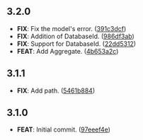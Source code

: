 ## 3.2.0

 - **FIX**: Fix the model's error. ([391c3dcf](https://github.com/mathrunet/flutter_masamune/commit/391c3dcf411271c5777521474e43b33cb4758aa3))
 - **FIX**: Addition of DatabaseId. ([986df3ab](https://github.com/mathrunet/flutter_masamune/commit/986df3ab892287304fe44d79c74ce91285593336))
 - **FIX**: Support for DatabaseId. ([22dd5312](https://github.com/mathrunet/flutter_masamune/commit/22dd53124251b3b02848fa72a44d85e35a00b6de))
 - **FEAT**: Add Aggregate. ([4b653a2c](https://github.com/mathrunet/flutter_masamune/commit/4b653a2c9903d61024d9068bbaf705ab1c2f1f4c))

## 3.1.1

 - **FIX**: Add path. ([5461b884](https://github.com/mathrunet/flutter_masamune/commit/5461b884ef9819ca6d41857e88315b0e33705e39))

## 3.1.0

 - **FEAT**: Initial commit. ([97eeef4e](https://github.com/mathrunet/flutter_masamune/commit/97eeef4e98474809a43ea1d2a4e1bf14102ace32))

